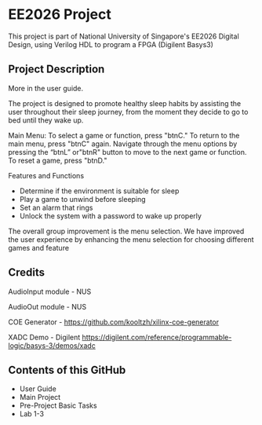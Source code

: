 # EE2026 Project

This project is part of National University of Singapore's EE2026 Digital Design, using Verilog HDL to program a FPGA (Digilent Basys3)

## Project Description

More in the user guide.

The project is designed to promote healthy sleep habits by assisting the user throughout their sleep journey, from the moment they decide to go to bed until they wake up. 

Main Menu:
To select a game or function, press "btnC." To return to the main menu, press "btnC" again. 
Navigate through the menu options by pressing the “btnL” or"btnR" button to move to the next game or function.
To reset a game, press "btnD."

Features and Functions 
* Determine if the environment is suitable for sleep
* Play a game to unwind before sleeping
* Set an alarm that rings
* Unlock the system with a password to wake up properly

The overall group improvement is the menu selection. We have improved the user experience by enhancing the menu selection for choosing different games and feature

## Credits
AudioInput module - NUS

AudioOut module - NUS

COE Generator - https://github.com/kooltzh/xilinx-coe-generator

XADC Demo - Digilent https://digilent.com/reference/programmable-logic/basys-3/demos/xadc

## Contents of this GitHub
* User Guide
* Main Project
* Pre-Project Basic Tasks
* Lab 1-3